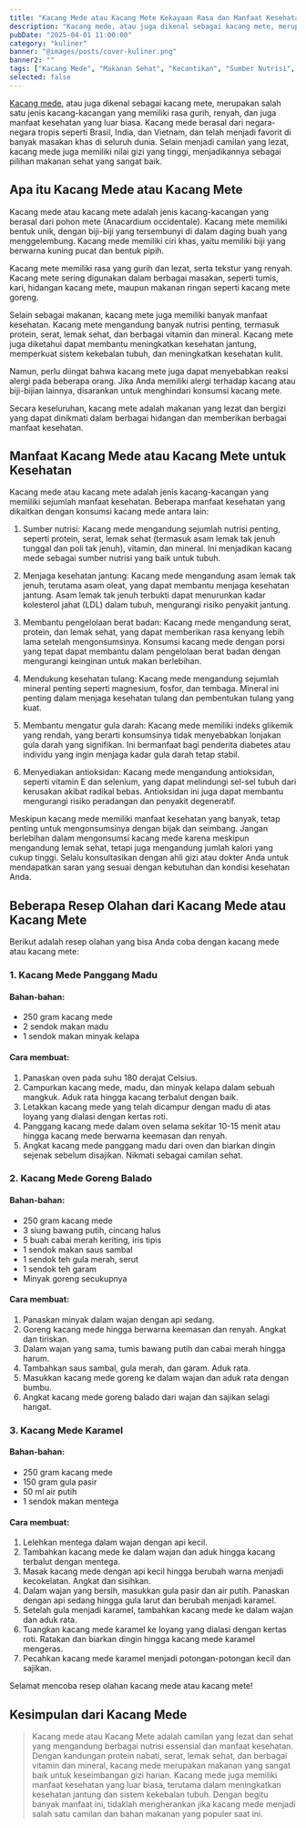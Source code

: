 ```yaml
---
title: "Kacang Mede atau Kacang Mete Kekayaan Rasa dan Manfaat Kesehatan"
description: "Kacang mede, atau juga dikenal sebagai kacang mete, merupakan salah satu jenis kacang-kacangan yang memiliki rasa gurih, renyah, dan juga manfaat kesehatan yang luar biasa."
pubDate: "2025-04-01 11:00:00"
category: "kuliner"
banner: "@images/posts/cover-kuliner.png"
banner2: ""
tags: ["Kacang Mede", "Makanan Sehat", "Kecantikan", "Sumber Nutrisi", "Manfaat Kesehatan", "resep", "Olahan kacang mede", "Kacang Mete"]
selected: false
---
```


[Kacang mede](https://id.m.wikipedia.org/wiki/Jambu_mete), atau juga dikenal sebagai kacang mete, merupakan salah satu jenis kacang-kacangan yang memiliki rasa gurih, renyah, dan juga manfaat kesehatan yang luar biasa. Kacang mede berasal dari negara-negara tropis seperti Brasil, India, dan Vietnam, dan telah menjadi favorit di banyak masakan khas di seluruh dunia. Selain menjadi camilan yang lezat, kacang mede juga memiliki nilai gizi yang tinggi, menjadikannya sebagai pilihan makanan sehat yang sangat baik.

## Apa itu Kacang Mede atau Kacang Mete

Kacang mede atau kacang mete adalah jenis kacang-kacangan yang berasal dari pohon mete (Anacardium occidentale). Kacang mete memiliki bentuk unik, dengan biji-biji yang tersembunyi di dalam daging buah yang menggelembung. Kacang mede memiliki ciri khas, yaitu memiliki biji yang berwarna kuning pucat dan bentuk pipih.

Kacang mete memiliki rasa yang gurih dan lezat, serta tekstur yang renyah. Kacang mete sering digunakan dalam berbagai masakan, seperti tumis, kari, hidangan kacang mete, maupun makanan ringan seperti kacang mete goreng.

Selain sebagai makanan, kacang mete juga memiliki banyak manfaat kesehatan. Kacang mete mengandung banyak nutrisi penting, termasuk protein, serat, lemak sehat, dan berbagai vitamin dan mineral. Kacang mete juga diketahui dapat membantu meningkatkan kesehatan jantung, memperkuat sistem kekebalan tubuh, dan meningkatkan kesehatan kulit.

Namun, perlu diingat bahwa kacang mete juga dapat menyebabkan reaksi alergi pada beberapa orang. Jika Anda memiliki alergi terhadap kacang atau biji-bijian lainnya, disarankan untuk menghindari konsumsi kacang mete.

Secara keseluruhan, kacang mete adalah makanan yang lezat dan bergizi yang dapat dinikmati dalam berbagai hidangan dan memberikan berbagai manfaat kesehatan.

## Manfaat Kacang Mede atau Kacang Mete untuk Kesehatan

Kacang mede atau kacang mete adalah jenis kacang-kacangan yang memiliki sejumlah manfaat kesehatan. Beberapa manfaat kesehatan yang dikaitkan dengan konsumsi kacang mede antara lain:

1. Sumber nutrisi: Kacang mede mengandung sejumlah nutrisi penting, seperti protein, serat, lemak sehat (termasuk asam lemak tak jenuh tunggal dan poli tak jenuh), vitamin, dan mineral. Ini menjadikan kacang mede sebagai sumber nutrisi yang baik untuk tubuh.

2. Menjaga kesehatan jantung: Kacang mede mengandung asam lemak tak jenuh, terutama asam oleat, yang dapat membantu menjaga kesehatan jantung. Asam lemak tak jenuh terbukti dapat menurunkan kadar kolesterol jahat (LDL) dalam tubuh, mengurangi risiko penyakit jantung.

3. Membantu pengelolaan berat badan: Kacang mede mengandung serat, protein, dan lemak sehat, yang dapat memberikan rasa kenyang lebih lama setelah mengonsumsinya. Konsumsi kacang mede dengan porsi yang tepat dapat membantu dalam pengelolaan berat badan dengan mengurangi keinginan untuk makan berlebihan.

4. Mendukung kesehatan tulang: Kacang mede mengandung sejumlah mineral penting seperti magnesium, fosfor, dan tembaga. Mineral ini penting dalam menjaga kesehatan tulang dan pembentukan tulang yang kuat.

5. Membantu mengatur gula darah: Kacang mede memiliki indeks glikemik yang rendah, yang berarti konsumsinya tidak menyebabkan lonjakan gula darah yang signifikan. Ini bermanfaat bagi penderita diabetes atau individu yang ingin menjaga kadar gula darah tetap stabil.

6. Menyediakan antioksidan: Kacang mede mengandung antioksidan, seperti vitamin E dan selenium, yang dapat melindungi sel-sel tubuh dari kerusakan akibat radikal bebas. Antioksidan ini juga dapat membantu mengurangi risiko peradangan dan penyakit degeneratif.

Meskipun kacang mede memiliki manfaat kesehatan yang banyak, tetap penting untuk mengonsumsinya dengan bijak dan seimbang. Jangan berlebihan dalam mengonsumsi kacang mede karena meskipun mengandung lemak sehat, tetapi juga mengandung jumlah kalori yang cukup tinggi. Selalu konsultasikan dengan ahli gizi atau dokter Anda untuk mendapatkan saran yang sesuai dengan kebutuhan dan kondisi kesehatan Anda.

## Beberapa Resep Olahan dari Kacang Mede atau  Kacang Mete

Berikut adalah resep olahan yang bisa Anda coba dengan kacang mede atau kacang mete:

### 1. Kacang Mede Panggang Madu
#### Bahan-bahan:
- 250 gram kacang mede
- 2 sendok makan madu
- 1 sendok makan minyak kelapa

#### Cara membuat:
1. Panaskan oven pada suhu 180 derajat Celsius.
2. Campurkan kacang mede, madu, dan minyak kelapa dalam sebuah mangkuk. Aduk rata hingga kacang terbalut dengan baik.
3. Letakkan kacang mede yang telah dicampur dengan madu di atas loyang yang dialasi dengan kertas roti.
4. Panggang kacang mede dalam oven selama sekitar 10-15 menit atau hingga kacang mede berwarna keemasan dan renyah.
5. Angkat kacang mede panggang madu dari oven dan biarkan dingin sejenak sebelum disajikan. Nikmati sebagai camilan sehat.

### 2. Kacang Mede Goreng Balado
#### Bahan-bahan:
- 250 gram kacang mede
- 3 siung bawang putih, cincang halus
- 5 buah cabai merah keriting, iris tipis
- 1 sendok makan saus sambal
- 1 sendok teh gula merah, serut
- 1 sendok teh garam
- Minyak goreng secukupnya

#### Cara membuat:
1. Panaskan minyak dalam wajan dengan api sedang.
2. Goreng kacang mede hingga berwarna keemasan dan renyah. Angkat dan tiriskan.
3. Dalam wajan yang sama, tumis bawang putih dan cabai merah hingga harum.
4. Tambahkan saus sambal, gula merah, dan garam. Aduk rata.
5. Masukkan kacang mede goreng ke dalam wajan dan aduk rata dengan bumbu.
6. Angkat kacang mede goreng balado dari wajan dan sajikan selagi hangat.

### 3. Kacang Mede Karamel
#### Bahan-bahan:
- 250 gram kacang mede
- 150 gram gula pasir
- 50 ml air putih
- 1 sendok makan mentega

#### Cara membuat:
1. Lelehkan mentega dalam wajan dengan api kecil.
2. Tambahkan kacang mede ke dalam wajan dan aduk hingga kacang terbalut dengan mentega.
3. Masak kacang mede dengan api kecil hingga berubah warna menjadi kecokelatan. Angkat dan sisihkan.
4. Dalam wajan yang bersih, masukkan gula pasir dan air putih. Panaskan dengan api sedang hingga gula larut dan berubah menjadi karamel.
5. Setelah gula menjadi karamel, tambahkan kacang mede ke dalam wajan dan aduk rata.
6. Tuangkan kacang mede karamel ke loyang yang dialasi dengan kertas roti. Ratakan dan biarkan dingin hingga kacang mede karamel mengeras.
7. Pecahkan kacang mede karamel menjadi potongan-potongan kecil dan sajikan.

Selamat mencoba resep olahan kacang mede atau kacang mete!

## Kesimpulan dari Kacang Mede

> Kacang mede atau Kacang Mete adalah camilan yang lezat dan sehat yang mengandung berbagai nutrisi essensial dan manfaat kesehatan. Dengan kandungan protein nabati, serat, lemak sehat, dan berbagai vitamin dan mineral, kacang mede merupakan makanan yang sangat baik untuk keseimbangan gizi harian. Kacang mede juga memiliki manfaat kesehatan yang luar biasa, terutama dalam meningkatkan kesehatan jantung dan sistem kekebalan tubuh. Dengan begitu banyak manfaat ini, tidaklah mengherankan jika kacang mede menjadi salah satu camilan dan bahan makanan yang populer saat ini.
